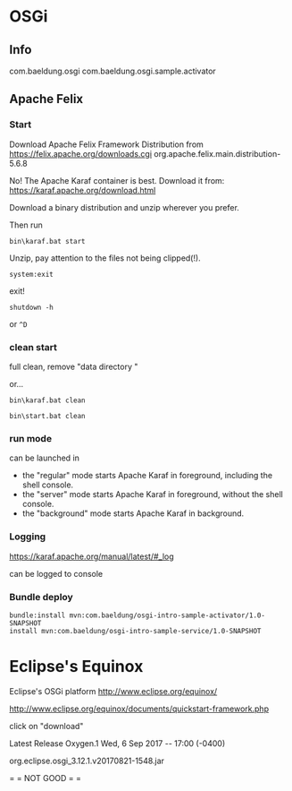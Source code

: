 OSGi
====

Info
---

com.baeldung.osgi
com.baeldung.osgi.sample.activator

Apache Felix
---


### Start

Download Apache Felix Framework Distribution 
from <https://felix.apache.org/downloads.cgi>
org.apache.felix.main.distribution-5.6.8 

No! The Apache Karaf container is best.
Download it from: <https://karaf.apache.org/download.html>

Download a binary distribution and unzip wherever you prefer.

Then run

    bin\karaf.bat start


Unzip, pay attention to the files not being clipped(!).

    system:exit 
    
exit!

    shutdown -h
 
or `^D`

### clean start

full clean, remove "data directory "

or...

    bin\karaf.bat clean

    bin\start.bat clean

### run mode

can be launched in

- the "regular" mode starts Apache Karaf in foreground, including the shell console.
- the "server" mode starts Apache Karaf in foreground, without the shell console.
- the "background" mode starts Apache Karaf in background.

### Logging

https://karaf.apache.org/manual/latest/#_log

can be logged to console


### Bundle deploy

    bundle:install mvn:com.baeldung/osgi-intro-sample-activator/1.0-SNAPSHOT
    install mvn:com.baeldung/osgi-intro-sample-service/1.0-SNAPSHOT

Eclipse's Equinox
====

Eclipse's OSGi platform
http://www.eclipse.org/equinox/

http://www.eclipse.org/equinox/documents/quickstart-framework.php

click on "download"

Latest Release
Oxygen.1 	Wed, 6 Sep 2017 -- 17:00 (-0400)

org.eclipse.osgi_3.12.1.v20170821-1548.jar

 = = NOT GOOD = =
 



